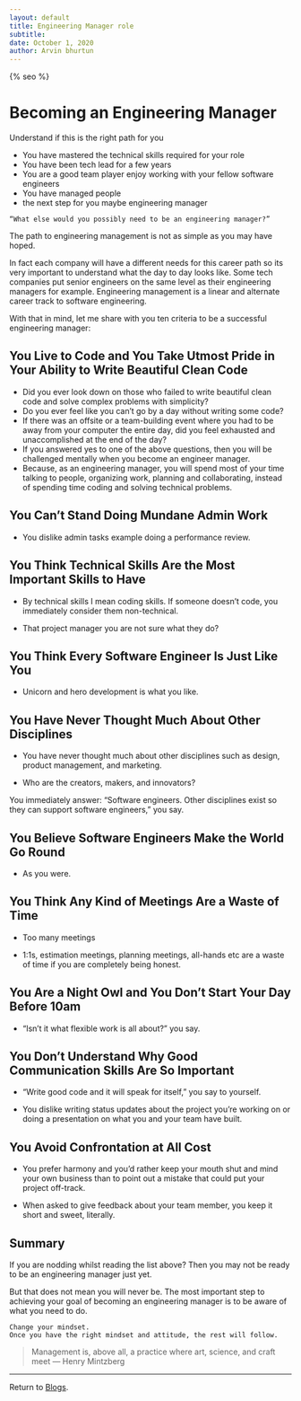 ```yaml
---
layout: default
title: Engineering Manager role
subtitle:
date: October 1, 2020
author: Arvin bhurtun
---
```

{% seo %}

# Becoming an Engineering Manager

Understand if this is the right path for you

- You have mastered the technical skills required for your role 
- You have been tech lead for a few years
- You are a good team player enjoy working with your fellow software engineers
- You have managed people
- the next step for you maybe engineering manager

```
“What else would you possibly need to be an engineering manager?”
```

The path to engineering management is not as simple as you may have hoped. 

In fact each company will have a different needs for this career path so its very important to understand what the day to day looks like.
Some tech companies put senior engineers on the same level as their engineering managers for example. 
Engineering management is a linear and alternate career track to software engineering.

With that in mind, let me share with you ten criteria to be a successful engineering manager:

## You Live to Code and You Take Utmost Pride in Your Ability to Write Beautiful Clean Code

- Did you ever look down on those who failed to write beautiful clean code and solve complex problems with simplicity? 
- Do you ever feel like you can’t go by a day without writing some code?
- If there was an offsite or a team-building event where you had to be away from your computer the entire day, did you feel exhausted and unaccomplished at the end of the day?
- If you answered yes to one of the above questions, then you will be challenged mentally when you become an engineer manager.
- Because, as an engineering manager, you will spend most of your time talking to people, organizing work, planning and collaborating, instead of spending time coding and solving technical problems.

## You Can’t Stand Doing Mundane Admin Work

- You dislike admin tasks example doing a performance review.

## You Think Technical Skills Are the Most Important Skills to Have

- By technical skills I mean coding skills. If someone doesn’t code, you immediately consider them non-technical.

- That project manager you are not sure what they do?

## You Think Every Software Engineer Is Just Like You

- Unicorn and hero development is what you like.

## You Have Never Thought Much About Other Disciplines

- You have never thought much about other disciplines such as design, product management, and marketing.

- Who are the creators, makers, and innovators? 

You immediately answer: “Software engineers. Other disciplines exist so they can support software engineers,” you say.

## You Believe Software Engineers Make the World Go Round

- As you were.

## You Think Any Kind of Meetings Are a Waste of Time

- Too many meetings

- 1:1s, estimation meetings, planning meetings, all-hands etc are a waste of time if you are completely being honest.

## You Are a Night Owl and You Don’t Start Your Day Before 10am

- “Isn’t it what flexible work is all about?” you say.

## You Don’t Understand Why Good Communication Skills Are So Important

- “Write good code and it will speak for itself,” you say to yourself.

- You dislike writing status updates about the project you’re working on or doing a presentation on what you and your team have built.

## You Avoid Confrontation at All Cost

- You prefer harmony and you’d rather keep your mouth shut and mind your own business than to point out a mistake that could put your project off-track.

- When asked to give feedback about your team member, you keep it short and sweet, literally.

## Summary 

If you are nodding whilst reading the list above? Then you may not be ready to be an engineering manager just yet.

But that does not mean you will never be. The most important step to achieving your goal of becoming an engineering manager is to be aware of what you need to do.

```
Change your mindset. 
Once you have the right mindset and attitude, the rest will follow.
```

> Management is, above all, a practice where art, science, and craft meet — Henry Mintzberg


---

Return to [Blogs](../index.md).
